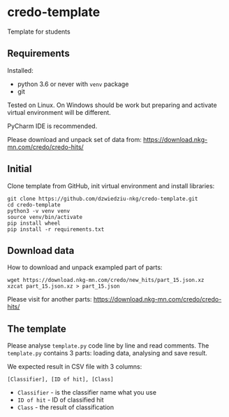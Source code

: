 # credo-template
Template for students

## Requirements

Installed:
* python 3.6 or never with `venv` package
* git

Tested on Linux. On Windows should be work but preparing and
activate virtual environment will be different.

PyCharm IDE is recommended.

Please download and unpack set of data from:
https://download.nkg-mn.com/credo/credo-hits/

## Initial

Clone template from GitHub, init virtual environment and install libraries:

```
git clone https://github.com/dzwiedziu-nkg/credo-template.git
cd credo-template
python3 -v venv venv
source venv/bin/activate
pip install wheel
pip install -r requirements.txt
```

## Download data

How to download and unpack exampled part of parts:

```
wget https://download.nkg-mn.com/credo/new_hits/part_15.json.xz
xzcat part_15.json.xz > part_15.json 
```

Please visit for another parts: https://download.nkg-mn.com/credo/credo-hits/

## The template

Please analyse `template.py` code line by line and read comments.
The `template.py` contains 3 parts: loading data, analysing and save result.

We expected result in CSV file with 3 columns:
```
[Classifier], [ID of hit], [Class]
```

* `Classifier` - is the classifier name what you use
* `ID of hit` - ID of classified hit
* `Class` - the result of classification
